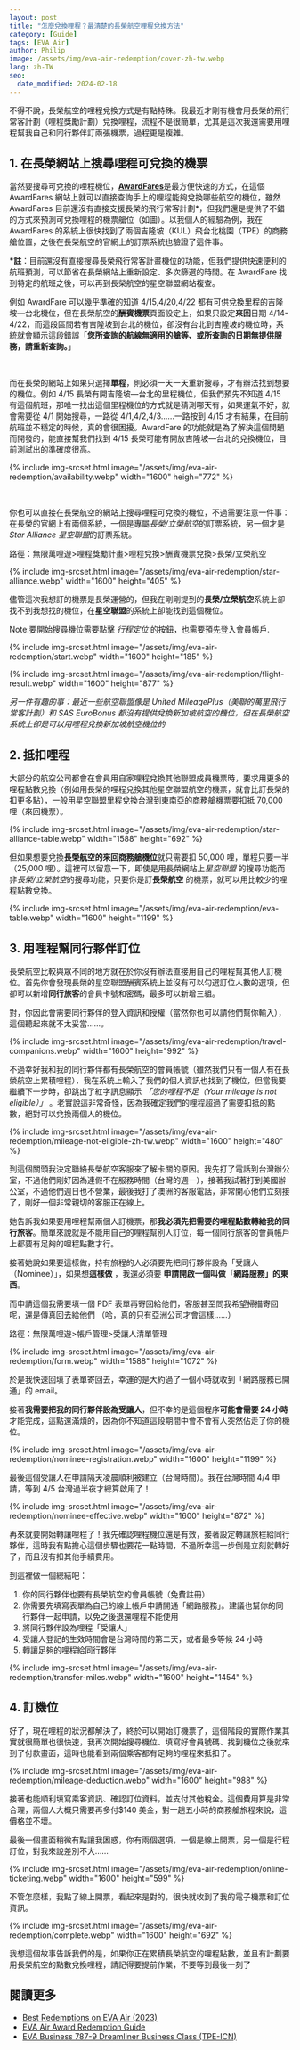 ```yaml
---
layout: post
title: "怎麼兌換哩程？最清楚的長榮航空哩程兌換方法"
category: [Guide]
tags: [EVA Air]
author: Philip
image: /assets/img/eva-air-redemption/cover-zh-tw.webp
lang: zh-TW
seo:
  date_modified: 2024-02-18
---
```


不得不說，長榮航空的哩程兌換方式是有點特殊。我最近才剛有機會用長榮的飛行常客計劃（哩程獎勵計劃）兌換哩程，流程不是很簡單，尤其是這次我還需要用哩程幫我自己和同行夥伴訂兩張機票，過程更是複雜。

## 1. 在長榮網站上搜尋哩程可兌換的機票

當然要搜尋可兌換的哩程機位，[**AwardFares**](https://awardfares.com)是最方便快速的方式，在這個 AwardFares 網站上就可以直接查詢手上的哩程能夠兌換哪些航空的機位，雖然 AwardFares 目前還沒有直接支援長榮的飛行常客計劃\*，但我們還是提供了不錯的方式來預測可兌換哩程的機票艙位（如圖）。以我個人的經驗為例，我在 AwardFares 的系統上很快找到了兩個吉隆坡（KUL）飛台北桃園（TPE）的商務艙位置，之後在長榮航空的官網上的訂票系統也驗證了這件事。

**\*註**：目前還沒有直接搜尋長榮飛行常客計畫機位的功能，但我們提供快速便利的航班預測，可以節省在長榮網站上重新設定、多次篩選的時間。在 AwardFare 找到特定的航班之後，可以再到長榮航空的星空聯盟網站複查。

例如 AwardFare 可以幾乎準確的知道 4/15,4/20,4/22 都有可供兌換里程的吉隆坡—台北機位，但在長榮航空的**酬賓機票**頁面設定上，如果只設定**來回**日期 4/14-4/22，而這段區間若有吉隆坡到台北的機位，卻沒有台北到吉隆坡的機位時，系統就會顯示這段錯誤「**您所查詢的航線無適用的艙等、或所查詢的日期無提供服務，請重新查詢。**」

<br/>

而在長榮的網站上如果只選擇**單程**，則必須一天一天重新搜尋，才有辦法找到想要的機位。例如 4/15 長榮有開吉隆坡—台北的里程機位，但我們預先不知道 4/15 有這個航班，那唯一找出這個里程機位的方式就是猜測哪天有，如果運氣不好，就會需要從 4/1 開始搜尋，一路從 4/1,4/2,4/3……一路按到 4/15 才有結果，在目前航班並不穩定的時候，真的會很困擾。AwardFare 的功能就是為了解決這個問題而開發的，能直接幫我們找到 4/15 長榮可能有開放吉隆坡—台北的兌換機位，目前測試出的準確度很高。

{% include img-srcset.html image="/assets/img/eva-air-redemption/availability.webp" width="1600" heigh="772" %}

<br/>

你也可以直接在長榮航空的網站上搜尋哩程可兌換的機位，不過需要注意一件事：在長榮的官網上有兩個系統，一個是專屬*長榮/立榮航空*的訂票系統，另一個才是*Star Alliance 星空聯盟*的訂票系統。

路徑：無限萬哩遊>哩程獎勵計畫>哩程兌換>酬賓機票兌換>長榮/立榮航空

{% include img-srcset.html image="/assets/img/eva-air-redemption/star-alliance.webp" width="1600" height="405" %}

儘管這次我想訂的機票是長榮運營的，但我在剛剛提到的**長榮/立榮航空**系統上卻找不到我想找的機位，在**星空聯盟**的系統上卻能找到這個機位。

Note:要開始搜尋機位需要點擊 _行程定位_ 的按鈕，也需要預先登入會員帳戶.

{% include img-srcset.html image="/assets/img/eva-air-redemption/start.webp" width="1600" height="185" %}

{% include img-srcset.html image="/assets/img/eva-air-redemption/flight-result.webp" width="1600" height="877" %}

_另一件有趣的事：最近一些航空聯盟像是 United MileagePlus（美聯的萬里飛行常客計劃）和 SAS EuroBonus 都沒有提供兌換新加坡航空的機位，但在長榮航空系統上卻是可以用哩程兌換新加坡航空機位的_

## 2. 抵扣哩程

大部分的航空公司都會在會員用自家哩程兌換其他聯盟成員機票時，要求用更多的哩程點數兌換（例如用長榮的哩程兌換其他星空聯盟航空的機票，就會比訂長榮的扣更多點），一般用星空聯盟里程兌換台灣到東南亞的商務艙機票要扣抵 70,000 哩（來回機票）。

{% include img-srcset.html image="/assets/img/eva-air-redemption/star-alliance-table.webp" width="1588" height="692" %}

但如果想要兌換**長榮航空的來回商務艙機位**就只需要扣 50,000 哩，單程只要一半（25,000 哩）。這裡可以留意一下，即使是用長榮網站上*星空聯盟* 的搜尋功能而非*長榮/立榮航空*的搜尋功能，只要你是訂**長榮航空** 的機票，就可以用比較少的哩程點數兌換。

{% include img-srcset.html image="/assets/img/eva-air-redemption/eva-table.webp" width="1600" height="1199" %}

## 3. 用哩程幫同行夥伴訂位

長榮航空比較與眾不同的地方就在於你沒有辦法直接用自己的哩程幫其他人訂機位。首先你會發現長榮的星空聯盟酬賓系統上並沒有可以勾選訂位人數的選項，但卻可以新增**同行旅客**的會員卡號和密碼，最多可以新增三組。

對，你因此會需要同行夥伴的登入資訊和授權（當然你也可以請他們幫你輸入），這個聽起來就不太妥當……。

{% include img-srcset.html image="/assets/img/eva-air-redemption/travel-companions.webp" width="1600" height="992" %}

不過幸好我和我的同行夥伴都有長榮航空的會員帳號（雖然我們只有一個人有在長榮航空上累積哩程），我在系統上輸入了我們的個人資訊也找到了機位，但當我要繼續下一步時，卻跳出了紅字訊息顯示 _「您的哩程不足（Your mileage is not eligible）」_ 。老實說這非常奇怪，因為我確定我們的哩程超過了需要扣抵的點數，絕對可以兌換兩個人的機位。

{% include img-srcset.html image="/assets/img/eva-air-redemption/mileage-not-eligible-zh-tw.webp" width="1600" height="480" %}

到這個關頭我決定聯絡長榮航空客服來了解卡關的原因。我先打了電話到台灣辦公室，不過他們剛好因為連假不在服務時間（台灣的週一），接著我試著打到美國辦公室，不過他們週日也不營業，最後我打了澳洲的客服電話，非常開心他們立刻接了，剛好一個非常親切的客服正在線上。

她告訴我如果要用哩程幫兩個人訂機票，那**我必須先把需要的哩程點數轉給我的同行旅客**。簡單來說就是不能用自己的哩程幫別人訂位，每一個同行旅客的會員帳戶上都要有足夠的哩程點數才行。

接著她說如果要這樣做，持有旅程的人必須要先把同行夥伴設為「受讓人（Nominee）」，如果想**這樣做** ，我還必須要 **申請開啟一個叫做「網路服務」的東西**。

而申請這個我需要填一個 PDF 表單再寄回給他們，客服甚至問我希望掃描寄回呢，還是傳真回去給他們 （哈，真的只有亞洲公司才會這樣……）

路徑：無限萬哩遊>帳戶管理>受讓人清單管理

{% include img-srcset.html image="/assets/img/eva-air-redemption/form.webp" width="1588" height="1072" %}

於是我快速回填了表單寄回去，幸運的是大約過了一個小時就收到「網路服務已開通」的 email。

接著**我需要把我的同行夥伴設為受讓人**，但不幸的是這個程序**可能會需要 24 小時**才能完成，這點還滿煩的，因為你不知道這段期間中會不會有人突然佔走了你的機位。

{% include img-srcset.html image="/assets/img/eva-air-redemption/nominee-registration.webp" width="1600" height="1199" %}

最後這個受讓人在申請隔天凌晨順利被建立（台灣時間）。我在台灣時間 4/4 申請，等到 4/5 台灣過半夜才總算啟用了！

{% include img-srcset.html image="/assets/img/eva-air-redemption/nominee-effective.webp" width="1600" height="872" %}

再來就要開始轉讓哩程了！我先確認哩程機位還是有效，接著設定轉讓旅程給同行夥伴，這時我有點擔心這個步驟也要花一點時間，不過所幸這一步倒是立刻就轉好了，而且沒有扣其他手續費用。

到這裡做一個總結吧：

1. 你的同行夥伴也要有長榮航空的會員帳號（免費註冊）
2. 你需要先填寫表單為自己的線上帳戶申請開通「網路服務」。建議也幫你的同行夥伴一起申請，以免之後退還哩程不能使用
3. 將同行夥伴設為哩程「受讓人」
4. 受讓人登記的生效時間會是台灣時間的第二天，或者最多等候 24 小時
5. 轉讓足夠的哩程給同行夥伴

{% include img-srcset.html image="/assets/img/eva-air-redemption/transfer-miles.webp" width="1600" height="1454" %}

## 4. 訂機位

好了，現在哩程的狀況都解決了，終於可以開始訂機票了，這個階段的實際作業其實就很簡單也很快速，我再次開始搜尋機位、填寫好會員號碼、找到機位之後就來到了付款畫面，這時也能看到兩個乘客都有足夠的哩程來抵扣了。

{% include img-srcset.html image="/assets/img/eva-air-redemption/mileage-deduction.webp" width="1600" height="988" %}

接著也能順利填寫乘客資訊、確認訂位資料，並支付其他稅金。這個費用算是非常合理，兩個人大概只需要再多付$140 美金，對一趟五小時的商務艙旅程來說，這價格並不壞。

最後一個畫面稍微有點讓我困惑，你有兩個選項，一個是線上開票，另一個是行程訂位，對我來說差別不大……

{% include img-srcset.html image="/assets/img/eva-air-redemption/online-ticketing.webp" width="1600" height="599" %}

不管怎麼樣，我點了線上開票，看起來是對的，很快就收到了我的電子機票和訂位資訊。

{% include img-srcset.html image="/assets/img/eva-air-redemption/complete.webp" width="1600" height="692" %}

我想這個故事告訴我們的是，如果你正在累積長榮航空的哩程點數，並且有計劃要用長榮航空的點數兌換哩程，請記得要提前作業，不要等到最後一刻了

## 閱讀更多

- [Best Redemptions on EVA Air (2023)](https://blog.awardfares.com/eva-air-best-redemptions-2023/)
- [EVA Air Award Redemption Guide](https://blog.awardfares.com/eva-air-award-redemption/)
- [EVA Business 787-9 Dreamliner Business Class (TPE-ICN)](https://blog.awardfares.com/eva-business-tpe-icn/)
